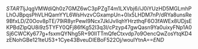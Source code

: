 $START$ljJqgVMWdiQh0z7GMZ6wC3pPZgT4m1LXVbj6/iJ0iYUzHD5MGLmhPLhOJBpqsPhVLHQamYYL6WsHvzvCGxampUn+0Ix5LHDM7nP/dRYa8unsRe9BfxLD/Z0Oov8pTE/79iR8yrPewI9Ncx7JklJvIIqhYHrzthqF6O3fAWEx8UDjsEKPBdZlpQU8i9z5TYFY0QFj86fKg52I3q3l/cPzyp47gwQasn9Ya0uixyFNp1A0Sj6CWCKy677g+fsxmQYNhg5R+90IITTmQfeCtxvdp7o9OencQwZosYtqKD4zENohGBe121teU53+1Cye43BveuDIEBoF522Oj/wouIYtnA==$END$